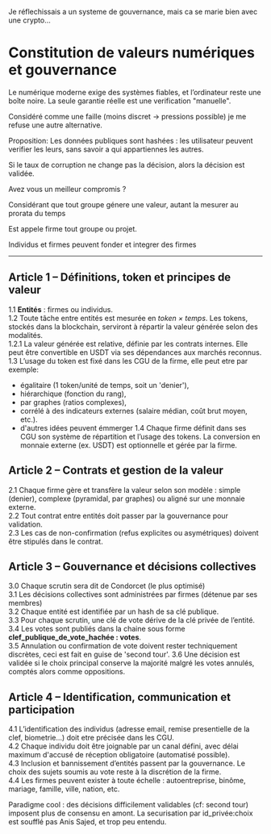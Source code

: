 Je réflechissais a un systeme de gouvernance, mais ca se marie bien avec une crypto...

# Constitution de valeurs numériques et gouvernance

Le numérique moderne exige des systèmes fiables, et l’ordinateur reste une boîte noire.
La seule garantie réelle est une verification "manuelle".

Considéré comme une faille (moins discret -> pressions possible) je me refuse une autre alternative.

Proposition: 
    Les données publiques sont hashées : les utilisateur peuvent verifier les leurs, sans savoir a qui appartiennes les autres.

Si le taux de corruption ne change pas la décision, alors la décision est validée. 

Avez vous un meilleur compromis ?

Considérant que tout groupe génere une valeur, autant la mesurer au prorata du temps

Est appele firme tout groupe ou projet.

Individus et firmes peuvent fonder et integrer des firmes

---

## Article 1 – Définitions, token et principes de valeur
1.1 **Entités** : firmes ou individus.  
1.2 Toute tâche entre entités est mesurée en *token × temps*. Les tokens, stockés dans la blockchain, serviront à répartir la valeur générée selon des modalités.  
1.2.1 La valeur générée est relative, définie par les contrats internes. Elle peut être convertible en USDT via ses dépendances aux marchés reconnus.  
1.3 L’usage du token est fixé dans les CGU de la firme, elle peut etre par exemple:  
- égalitaire (1 token/unité de temps, soit un 'denier'),  
- hiérarchique (fonction du rang),  
- par graphes (ratios complexes),  
- corrélé à des indicateurs externes (salaire médian, coût brut moyen, etc.).  
- d'autres idées peuvent émmerger
1.4 Chaque firme définit dans ses CGU son système de répartition et l’usage des tokens. La conversion en monnaie externe (ex. USDT) est optionnelle et gérée par la firme.  

## Article 2 – Contrats et gestion de la valeur
2.1 Chaque firme gère et transfère la valeur selon son modèle : simple (denier), complexe (pyramidal, par graphes) ou aligné sur une monnaie externe.  
2.2 Tout contrat entre entités doit passer par la gouvernance pour validation.  
2.3 Les cas de non-confirmation (refus explicites ou asymétriques) doivent être stipulés dans le contrat.  

## Article 3 – Gouvernance et décisions collectives
3.0 Chaque scrutin sera dit de Condorcet (le plus optimisé)  
3.1 Les décisions collectives sont administrées par firmes (détenue par ses membres)  
3.2 Chaque entité est identifiée par un hash de sa clé publique.  
3.3 Pour chaque scrutin, une clé de vote dérive de la clé privée de l’entité.  
3.4 Les votes sont publiés dans la chaine sous forme **clef_publique_de_vote_hachée : votes**.  
3.5 Annulation ou confirmation de vote doivent rester techniquement discrètes, ceci est fait en guise de 'second tour'.
3.6 Une décision est validée si le choix principal conserve la majorité malgré les votes annulés, comptés alors comme oppositions.  

## Article 4 – Identification, communication et participation
4.1 L’identification des individus (adresse email, remise presentielle de la clef, biometrie...) doit etre précisée dans les CGU.  
4.2 Chaque individu doit être joignable par un canal défini, avec délai maximum d'accusé de réception obligatoire (automatisé possible).  
4.3 Inclusion et bannissement d’entités passent par la gouvernance. Le choix des sujets soumis au vote reste à la discrétion de la firme.  
4.4 Les firmes peuvent exister à toute échelle : autoentreprise, binôme, mariage, famille, ville, nation, etc.

Paradigme cool : des décisions difficilement validables (cf: second tour) imposent plus de consensu en amont.
La securisation par id_privée:choix est soufflé pas Anis Sajed, et trop peu entendu.
